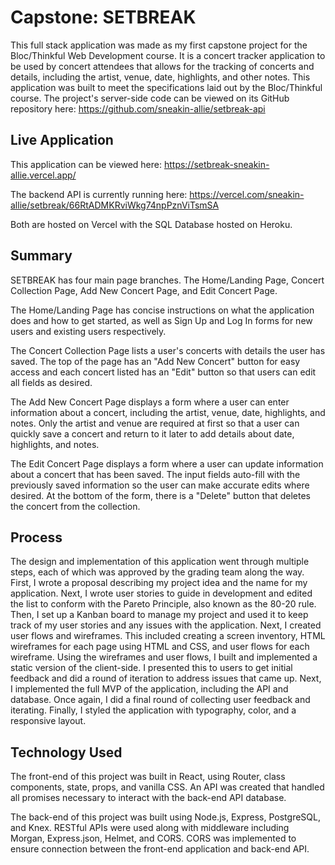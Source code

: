 # Capstone: SETBREAK

This full stack application was made as my first capstone project for the Bloc/Thinkful Web Development course. It is a concert tracker application to be used by concert attendees that allows for the tracking of concerts and details, including the artist, venue, date, highlights, and other notes. This application was built to meet the specifications laid out by the Bloc/Thinkful course. The project's server-side code can be viewed on its GitHub repository here: https://github.com/sneakin-allie/setbreak-api

## Live Application

This application can be viewed here: https://setbreak-sneakin-allie.vercel.app/

The backend API is currently running here: https://vercel.com/sneakin-allie/setbreak/66RtADMKRviWkg74npPznViTsmSA

Both are hosted on Vercel with the SQL Database hosted on Heroku.

## Summary

SETBREAK has four main page branches. The Home/Landing Page, Concert Collection Page, Add New Concert Page, and Edit Concert Page.

The Home/Landing Page has concise instructions on what the application does and how to get started, as well as Sign Up and Log In forms for new users and existing users respectively. 

The Concert Collection Page lists a user's concerts with details the user has saved. The top of the page has an "Add New Concert" button for easy access and each concert listed has an "Edit" button so that users can edit all fields as desired.

The Add New Concert Page displays a form where a user can enter information about a concert, including the artist, venue, date, highlights, and notes. Only the artist and venue are required at first so that a user can quickly save a concert and return to it later to add details about date, highlights, and notes.

The Edit Concert Page displays a form where a user can update information about a concert that has been saved. The input fields auto-fill with the previously saved information so the user can make accurate edits where desired. At the bottom of the form, there is a "Delete" button that deletes the concert from the collection.

## Process

The design and implementation of this application went through multiple steps, each of which was approved by the grading team along the way. First, I wrote a proposal describing my project idea and the name for my application. Next, I wrote user stories to guide in development and edited the list to conform with the Pareto Principle, also known as the 80-20 rule. Then, I set up a Kanban board to manage my project and used it to keep track of my user stories and any issues with the application. Next, I created user flows and wireframes. This included creating a screen inventory, HTML wireframes for each page using HTML and CSS, and user flows for each wireframe. Using the wireframes and user flows, I built and implemented a static version of the client-side. I presented this to users to get initial feedback and did a round of iteration to address issues that came up. Next, I implemented the full MVP of the application, including the API and database. Once again, I did a final round of collecting user feedback and iterating. Finally, I styled the application with typography, color, and a responsive layout.

## Technology Used

The front-end of this project was built in React, using Router, class components, state, props, and vanilla CSS. An API was created that handled all promises necessary to interact with the back-end API database.

The back-end of this project was built using Node.js, Express, PostgreSQL, and Knex. RESTful APIs were used along with middleware including Morgan, Express.json, Helmet, and CORS. CORS was implemented to ensure connection between the front-end application and back-end API.
